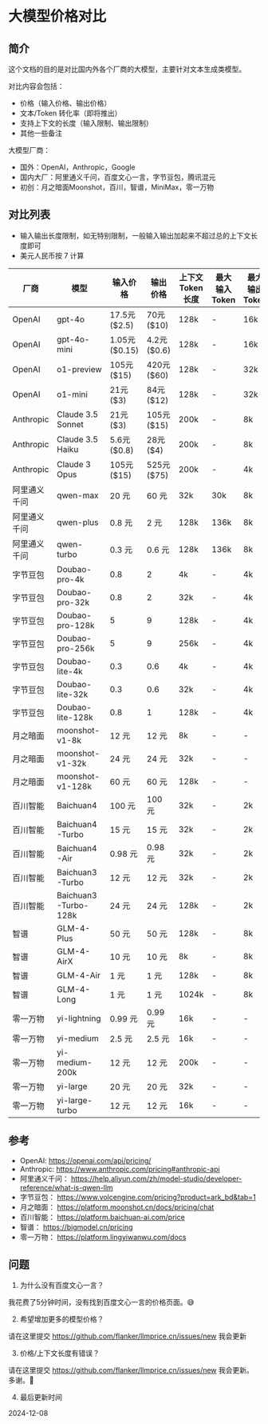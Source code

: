 # 大模型价格对比

## 简介

这个文档的目的是对比国内外各个厂商的大模型，主要针对文本生成类模型。

对比内容会包括：

* 价格（输入价格、输出价格）
* 文本/Token 转化率（即将推出）
* 支持上下文的长度（输入限制、输出限制）
* 其他一些备注

大模型厂商：

* 国外：OpenAI，Anthropic，Google
* 国内大厂：阿里通义千问，百度文心一言，字节豆包，腾讯混元
* 初创：月之暗面Moonshot，百川，智谱，MiniMax，零一万物

## 对比列表

* 输入输出长度限制，如无特别限制，一般输入输出加起来不超过总的上下文长度即可
* 美元人民币按 7 计算

| 厂商 | 模型 | 输入价格 | 输出价格 | 上下文 Token 长度 | 最大输入 Token | 最大输出 Token |
|----|----|----|----|----|----|----|
| OpenAI | gpt-4o | 17.5元 ($2.5) | 70元 ($10) | 128k | - | 16k |
| OpenAI | gpt-4o-mini | 1.05元 ($0.15) | 4.2元 ($0.6) | 128k | - | 16k |
| OpenAI | o1-preview | 105元 ($15) | 420元 ($60) | 128k | - | 32k |
| OpenAI | o1-mini | 21元 ($3) | 84元 ($12) | 128k | - | 32k |
| Anthropic | Claude 3.5 Sonnet | 21元 ($3) | 105元 ($15) | 200k | - | 8k |
| Anthropic | Claude 3.5 Haiku | 5.6元 ($0.8) | 28元 ($4) | 200k | - | 8k |
| Anthropic | Claude 3 Opus | 105元 ($15) | 525元 ($75) | 200k | - | 4k |
| 阿里通义千问 | qwen-max | 20 元 | 60 元 | 32k | 30k | 8k |
| 阿里通义千问 | qwen-plus | 0.8 元 | 2 元 | 128k | 136k | 8k |
| 阿里通义千问 | qwen-turbo | 0.3 元 | 0.6 元 | 128k | 136k | 8k |
| 字节豆包 | Doubao-pro-4k | 0.8 | 2 | 4k | - | 4k |
| 字节豆包 | Doubao-pro-32k | 0.8 | 2 | 32k | - | 4k |
| 字节豆包 | Doubao-pro-128k | 5 | 9 | 128k | - | 4k |
| 字节豆包 | Doubao-pro-256k | 5 | 9 | 256k | - | 4k |
| 字节豆包 | Doubao-lite-4k | 0.3 | 0.6 | 4k | - | 4k |
| 字节豆包 | Doubao-lite-32k | 0.3 | 0.6 | 32k | - | 4k |
| 字节豆包 | Doubao-lite-128k | 0.8 | 1 | 128k | - | 4k |
| 月之暗面 | moonshot-v1-8k | 12 元 | 12 元 | 8k | - | - |
| 月之暗面 | moonshot-v1-32k | 24 元 | 24 元 | 32k |  - | - |
| 月之暗面 | moonshot-v1-128k | 60 元 | 60 元 | 128k | - | - |
| 百川智能 | Baichuan4 | 100 元 | 100 元 | 32k | - | 2k |
| 百川智能 | Baichuan4-Turbo | 15 元 | 15 元 | 32k | - | 2k |
| 百川智能 | Baichuan4-Air | 0.98 元 | 0.98 元 | 32k | - | 2k |
| 百川智能 | Baichuan3-Turbo | 12 元 | 12 元 | 32k | - | 2k |
| 百川智能 | Baichuan3-Turbo-128k | 24 元 | 24 元 | 128k | - | 2k |
| 智谱 | GLM-4-Plus | 50 元 | 50 元 | 128k | - | 8k |
| 智谱 | GLM-4-AirX | 10 元 | 10 元 | 8k | - | 8k |
| 智谱 | GLM-4-Air | 1 元 | 1 元 | 128k | - | 8k |
| 智谱 | GLM-4-Long | 1 元 | 1 元 | 1024k | - | 8k |
| 零一万物 | yi-lightning | 0.99 元 | 0.99 元 | 16k | - | - |
| 零一万物 | yi-medium | 2.5 元 | 2.5 元 | 16k |  - | - |
| 零一万物 | yi-medium-200k | 12 元 | 12 元 | 200k |  - | - |
| 零一万物 | yi-large | 20 元 | 20 元 | 32k | - | - |
| 零一万物 | yi-large-turbo | 12 元 | 12 元 | 16k | - | - |

## 参考

* OpenAI: https://openai.com/api/pricing/
* Anthropic: https://www.anthropic.com/pricing#anthropic-api
* 阿里通义千问： https://help.aliyun.com/zh/model-studio/developer-reference/what-is-qwen-llm
* 字节豆包： https://www.volcengine.com/pricing?product=ark_bd&tab=1
* 月之暗面： https://platform.moonshot.cn/docs/pricing/chat
* 百川智能： https://platform.baichuan-ai.com/price
* 智谱： https://bigmodel.cn/pricing
* 零一万物： https://platform.lingyiwanwu.com/docs

## 问题

1. 为什么没有百度文心一言？

我花费了5分钟时间，没有找到百度文心一言的价格页面。😅

2. 希望增加更多的模型价格？

请在这里提交 https://github.com/flanker/llmprice.cn/issues/new 我会更新

3. 价格/上下文长度有错误？

请在这里提交 https://github.com/flanker/llmprice.cn/issues/new 我会更新。多谢。🙏

4. 最后更新时间

2024-12-08
